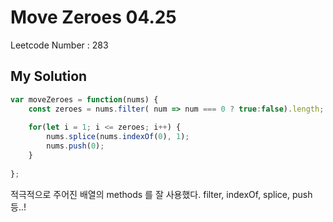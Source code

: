 # **Move Zeroes 04.25**

Leetcode Number : 283

## **My Solution**

```javascript
var moveZeroes = function(nums) {
    const zeroes = nums.filter( num => num === 0 ? true:false).length;
    
    for(let i = 1; i <= zeroes; i++) {
        nums.splice(nums.indexOf(0), 1);
        nums.push(0);
    }
    
};
```

적극적으로 주어진 배열의 methods 를 잘 사용했다.
filter, indexOf, splice, push 등..!